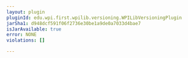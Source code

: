 ```yaml
---
layout: plugin
pluginId: edu.wpi.first.wpilib.versioning.WPILibVersioningPlugin
jarSha1: d948dcf591f06f2736e30be1a9de0a7033d4bae7
isJarAvailable: true
error: NONE
violations: []

---
```

